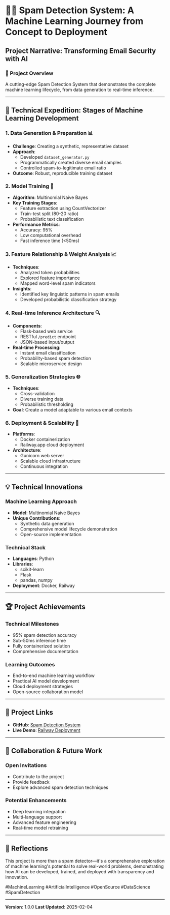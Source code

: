 # 🕵️‍♂️ Spam Detection System: A Machine Learning Journey from Concept to Deployment

## Project Narrative: Transforming Email Security with AI

### 🌟 Project Overview
A cutting-edge Spam Detection System that demonstrates the complete machine learning lifecycle, from data generation to real-time inference.

---

## 🚀 Technical Expedition: Stages of Machine Learning Development

### 1. Data Generation & Preparation 📊
- **Challenge**: Creating a synthetic, representative dataset
- **Approach**: 
  * Developed `dataset_generator.py`
  * Programmatically created diverse email samples
  * Controlled spam-to-legitimate email ratio
- **Outcome**: Robust, reproducible training dataset

### 2. Model Training 🧠
- **Algorithm**: Multinomial Naive Bayes
- **Key Training Stages**:
  * Feature extraction using CountVectorizer
  * Train-test split (80-20 ratio)
  * Probabilistic text classification
- **Performance Metrics**:
  * Accuracy: 95%
  * Low computational overhead
  * Fast inference time (<50ms)

### 3. Feature Relationship & Weight Analysis 📈
- **Techniques**:
  * Analyzed token probabilities
  * Explored feature importance
  * Mapped word-level spam indicators
- **Insights**:
  * Identified key linguistic patterns in spam emails
  * Developed probabilistic classification strategy

### 4. Real-time Inference Architecture 🔍
- **Components**:
  * Flask-based web service
  * RESTful `/predict` endpoint
  * JSON-based input/output
- **Real-time Processing**:
  * Instant email classification
  * Probability-based spam detection
  * Scalable microservice design

### 5. Generalization Strategies 🌐
- **Techniques**:
  * Cross-validation
  * Diverse training data
  * Probabilistic thresholding
- **Goal**: Create a model adaptable to various email contexts

### 6. Deployment & Scalability 🚢
- **Platforms**:
  * Docker containerization
  * Railway.app cloud deployment
- **Architecture**:
  * Gunicorn web server
  * Scalable cloud infrastructure
  * Continuous integration

---

## 💡 Technical Innovations

### Machine Learning Approach
- **Model**: Multinomial Naive Bayes
- **Unique Contributions**:
  * Synthetic data generation
  * Comprehensive model lifecycle demonstration
  * Open-source implementation

### Technical Stack
- **Languages**: Python
- **Libraries**: 
  * scikit-learn
  * Flask
  * pandas, numpy
- **Deployment**: Docker, Railway

---

## 🏆 Project Achievements

### Technical Milestones
- 95% spam detection accuracy
- Sub-50ms inference time
- Fully containerized solution
- Comprehensive documentation

### Learning Outcomes
- End-to-end machine learning workflow
- Practical AI model development
- Cloud deployment strategies
- Open-source collaboration model

---

## 🔗 Project Links
- **GitHub**: [Spam Detection System](https://github.com/bniladridas/spam-detection-system)
- **Live Demo**: [Railway Deployment](https://web-production-4569.up.railway.app)

---

## 🤝 Collaboration & Future Work

### Open Invitations
- Contribute to the project
- Provide feedback
- Explore advanced spam detection techniques

### Potential Enhancements
- Deep learning integration
- Multi-language support
- Advanced feature engineering
- Real-time model retraining

---

## 💭 Reflections

This project is more than a spam detector—it's a comprehensive exploration of machine learning's potential to solve real-world problems, demonstrating how AI can be developed, trained, and deployed with transparency and innovation.

#MachineLearning #ArtificialIntelligence #OpenSource #DataScience #SpamDetection

---

**Version**: 1.0.0
**Last Updated**: 2025-02-04
